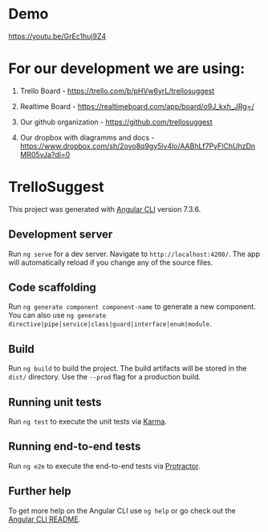 # Demo
https://youtu.be/GrEc1huj9Z4
# For our development we are using:
1. Trello Board - https://trello.com/b/pHVw6yrL/trellosuggest
   
2. Realtime Board - https://realtimeboard.com/app/board/o9J_kxh_JRg=/
   
3. Our github organization - https://github.com/trellosuggest

4. Our dropbox with diagramms and docs - https://www.dropbox.com/sh/2oyo8q9gy5lv4lo/AABhLf7PyFlChUhzDnMR05vJa?dl=0

# TrelloSuggest

This project was generated with [Angular CLI](https://github.com/angular/angular-cli) version 7.3.6.

## Development server

Run `ng serve` for a dev server. Navigate to `http://localhost:4200/`. The app will automatically reload if you change any of the source files.

## Code scaffolding

Run `ng generate component component-name` to generate a new component. You can also use `ng generate directive|pipe|service|class|guard|interface|enum|module`.

## Build

Run `ng build` to build the project. The build artifacts will be stored in the `dist/` directory. Use the `--prod` flag for a production build.

## Running unit tests

Run `ng test` to execute the unit tests via [Karma](https://karma-runner.github.io).

## Running end-to-end tests

Run `ng e2e` to execute the end-to-end tests via [Protractor](http://www.protractortest.org/).

## Further help

To get more help on the Angular CLI use `ng help` or go check out the [Angular CLI README](https://github.com/angular/angular-cli/blob/master/README.md).

